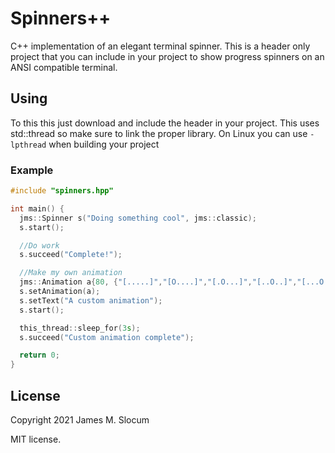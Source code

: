 # Spinners++

C++ implementation of an elegant terminal spinner. This is a header only project that you can include in your project to show progress spinners on an ANSI compatible terminal. 

## Using 

To this this just download and include the header in your project. This uses std::thread so make sure to link the proper library. On Linux you can use `-lpthread` when building your project 

### Example 

```c++
#include "spinners.hpp"

int main() {
  jms::Spinner s("Doing something cool", jms::classic);
  s.start();

  //Do work
  s.succeed("Complete!");

  //Make my own animation
  jms::Animation a{80, {"[.....]","[O....]","[.O...]","[..O..]","[...O.]","[....O]"}};
  s.setAnimation(a);
  s.setText("A custom animation");
  s.start();

  this_thread::sleep_for(3s);
  s.succeed("Custom animation complete");

  return 0;
}
```

## License 
Copyright 2021 James M. Slocum

MIT license. 
